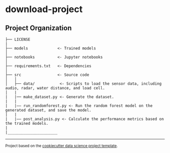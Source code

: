 download-project
==============================

Project Organization
------------

    ├── LICENSE
    |
    ├── models             <- Trained models
    │
    ├── notebooks          <- Jupyter notebooks
    │
    ├── requirements.txt   <- Dependencies
    │
    ├── src                <- Source code
    │   │
    │   ├── data/           <- Scripts to load the sensor data, including audio, radar, water distance, and load cell.
    │   |
    |   |── make_dataset.py <- Generate the dataset.
    |   |
    |   |—— run_randomforest.py <- Run the random forest model on the generated dataset, and save the model.
    |   |
    |   |—— post_analysis.py <- Calculate the performance metrics based on the trained models.
    |
    |______________________
--------

<p><small>Project based on the <a target="_blank" href="https://drivendata.github.io/cookiecutter-data-science/">cookiecutter data science project template</a>. </small></p>
